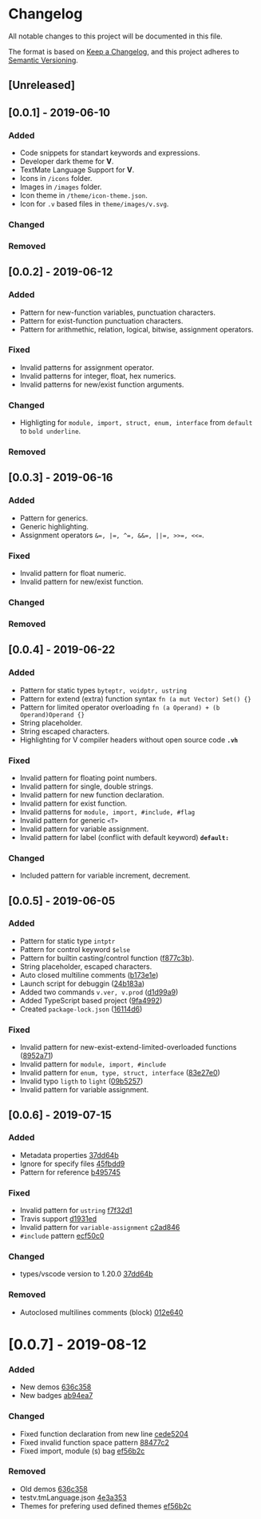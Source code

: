 # Changelog
All notable changes to this project will be documented in this file.

The format is based on [Keep a Changelog](https://keepachangelog.com/en/1.0.0/),
and this project adheres to [Semantic Versioning](https://semver.org/spec/v2.0.0.html).

## [Unreleased]

## [0.0.1] - 2019-06-10
### Added
- Code snippets for standart keywords and expressions.
- Developer dark theme for **V**.
- TextMate Language Support for **V**.
- Icons in `/icons` folder.
- Images in `/images` folder.
- Icon theme in `/theme/icon-theme.json`.
- Icon for `.v` based files in `theme/images/v.svg`.
### Changed
### Removed

## [0.0.2] - 2019-06-12
### Added
- Pattern for new-function variables, punctuation characters.
- Pattern for exist-function punctuation characters.
- Pattern for arithmethic, relation, logical, bitwise, assignment operators.
### Fixed
- Invalid patterns for assignment operator. 
- Invalid patterns for integer, float, hex numerics. 
- Invalid patterns for new/exist function arguments.
### Changed
- Highligting for `module, import, struct, enum, interface` from `default` to `bold underline`.
### Removed

## [0.0.3] - 2019-06-16
### Added
- Pattern for generics.
- Generic highlighting.
- Assignment operators `&=, |=, ^=, &&=, ||=, >>=, <<=`.
### Fixed
- Invalid pattern for float numeric. 
- Invalid pattern for new/exist function. 
### Changed
### Removed

## [0.0.4] - 2019-06-22
### Added
- Pattern for static types `byteptr, voidptr, ustring`
- Pattern for extend (extra) function syntax `fn (a mut Vector) Set() {}`
- Pattern for limited operator overloading `fn (a Operand) + (b Operand)Operand {}`
- String placeholder.
- String escaped characters.
- Highlighting for V compiler headers without open source code __`.vh`__
### Fixed
- Invalid pattern for floating point numbers.
- Invalid pattern for single, double strings. 
- Invalid pattern for new function declaration.
- Invalid pattern for exist function.
- Invalid patterns for `module, import, #include, #flag`
- Invalid pattern for generic `<T>`
- Invalid pattern for variable assignment.
- Invalid pattern for label (conflict with default keyword) __`default:`__
### Changed
- Included pattern for variable increment, decrement.  

## [0.0.5] - 2019-06-05
### Added 
- Pattern for static type `intptr`
- Pattern for control keyword `$else`
- Pattern for builtin casting/control function ([f877c3b](https://github.com/0x9ef/vscode-vlang/commit/f877c3b844564125431f9bd4accda0b4924f5f6c)).
- String placeholder, escaped characters.
- Auto closed multiline comments ([b173e1e](https://github.com/0x9ef/vscode-vlang/pull/8))
- Launch script for debuggin ([24b183a](https://github.com/0x9ef/vscode-vlang/commit/24b183aa79964962a1e6083ac5847a207935629b))
- Added two commands `v.ver, v.prod` ([d1d99a9](https://github.com/0x9ef/vscode-vlang/commit/d1d99a9806f9ffbbe235974f153fa837f2eb6b3b))
- Added TypeScript based project ([9fa4992](https://github.com/0x9ef/vscode-vlang/commit/9fa4992a7f549351c97d17b1ff95c94970e74bb3))
- Created `package-lock.json` ([16114d6](https://github.com/0x9ef/vscode-vlang/commit/16114d69ece533c217a0153655a2796c717fd02c))
### Fixed
- Invalid pattern for new-exist-extend-limited-overloaded functions ([8952a71](https://github.com/0x9ef/vscode-vlang/commit/8952a717ecd2683cfc69caca52f232a5540cd2b5))
- Invalid pattern for `module, import, #include`
- Invalid pattern for `enum, type, struct, interface` ([83e27e0](https://github.com/0x9ef/vscode-vlang/commit/83e27e0e64a4a51414ec8ed80dbc6f03fb8bb517))
- Invalid typo `ligth` to `light` ([09b5257](https://github.com/0x9ef/vscode-vlang/commit/09b5257c7e0d4e10735d3c23d9cfa2eb27735dab))
- Invalid pattern for variable assignment.

## [0.0.6] - 2019-07-15
### Added
- Metadata properties [37dd64b](https://github.com/0x9ef/vscode-vlang/commit/37dd64bcaf1a7799260d29773f55bf23f5f28247)
- Ignore for specify files [45fbdd9](https://github.com/0x9ef/vscode-vlang/commit/45fbdd952a7c8dc6e971f52388b9629c9fd6ba4e)
- Pattern for reference [b495745](https://github.com/0x9ef/vscode-vlang/commit/b495745e4354aee7d609adef164fc48be3a75d7e)
### Fixed
- Invalid pattern for `ustring` [f7f32d1](https://github.com/0x9ef/vscode-vlang/commit/f7f32d108f2aa031b8335073ef77ab774a77f284)
- Travis support [d1931ed](https://github.com/0x9ef/vscode-vlang/commit/d1931ed55b42161f6bd1df023685c1d060471165)
- Invalid pattern for `variable-assignment` [c2ad846](https://github.com/0x9ef/vscode-vlang/commit/c2ad846e79aed3e5c4add8ee2e48aa3d20f18607)
- `#include` pattern [ecf50c0](https://github.com/0x9ef/vscode-vlang/commit/ecf50c0a830923090b6f13700e8baca9bc3c3c86)
### Changed
- types/vscode version to 1.20.0 [37dd64b](https://github.com/0x9ef/vscode-vlang/commit/37dd64bcaf1a7799260d29773f55bf23f5f28247)
### Removed
- Autoclosed multilines comments (block) [012e640](https://github.com/0x9ef/vscode-vlang/commit/012e640a84772162a7d822c3b87890c20244fa78)

# [0.0.7] - 2019-08-12
### Added
- New demos [636c358](https://github.com/0x9ef/vscode-vlang/commit/636c358eb53104f0b3f42f214305f9ef10fb9599)
- New badges [ab94ea7](https://github.com/0x9ef/vscode-vlang/commit/ab94ea75950a59a5832cb6a6f32e6e8d5197e63a)

### Changed
- Fixed function declaration from new line [cede5204](https://github.com/0x9ef/vscode-vlang/commit/cede52044e7acd56f880b0729dc3280c16d4c3e9)
- Fixed invalid function space pattern [88477c2](https://github.com/0x9ef/vscode-vlang/commit/88477c24709836dd8e7d5fdd01d0f729870c278b)
- Fixed import, module (s) bag [ef56b2c](https://github.com/0x9ef/vscode-vlang/commit/ef56b2c8020d7b6d4d5408635339fa29265ad216)

### Removed
- Old demos [636c358](https://github.com/0x9ef/vscode-vlang/commit/636c358eb53104f0b3f42f214305f9ef10fb9599)
- testv.tmLanguage.json [4e3a353](https://github.com/0x9ef/vscode-vlang/commit/4e3a35358d7927efbd47b25911b50e9ad3ee1cd2)
- Themes for prefering used defined themes [ef56b2c](https://github.com/0x9ef/vscode-vlang/commit/ef56b2c8020d7b6d4d5408635339fa29265ad216)